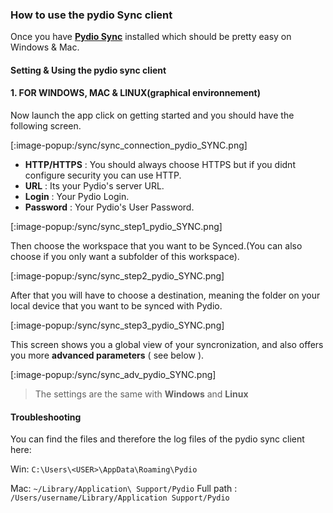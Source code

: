### How to use the pydio Sync client
Once you have **[Pydio Sync](https://pydio.com/en/get-pydio/downloads/pydiosync-desktop-app)** installed which should be pretty easy on Windows & Mac.

#### Setting & Using the pydio sync client

#### 1. FOR WINDOWS, MAC & LINUX(graphical environnement)
Now launch the app click on getting started and you should have the following screen.

[:image-popup:/sync/sync_connection_pydio_SYNC.png]

+ **HTTP/HTTPS** : You should always choose HTTPS but if you didnt configure security you can use HTTP.
+ **URL** : Its your Pydio's server URL.
+ **Login** : Your Pydio Login.
+ **Password** : Your Pydio's User Password.

[:image-popup:/sync/sync_step1_pydio_SYNC.png]

Then choose the workspace that you want to be Synced.(You can also choose if you only want a subfolder of this workspace).

[:image-popup:/sync/sync_step2_pydio_SYNC.png]

After that you will have to choose a destination, meaning the folder on your local device that you want to be synced with Pydio.

[:image-popup:/sync/sync_step3_pydio_SYNC.png]

This screen shows you a global view of your syncronization, and also offers you more **advanced parameters** ( see below ).

[:image-popup:/sync/sync_adv_pydio_SYNC.png]


> The settings are the same with **Windows** and **Linux**

#### Troubleshooting

You can find the files and therefore the log files of the pydio sync client here:

Win: `C:\Users\<USER>\AppData\Roaming\Pydio`

Mac: `~/Library/Application\ Support/Pydio`
Full path : `/Users/username/Library/Application Support/Pydio`
